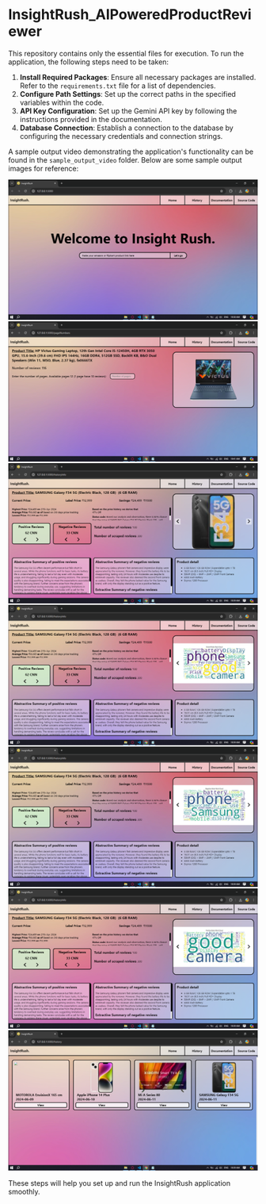 # InsightRush_AIPoweredProductReviewer

This repository contains only the essential files for execution. To run the application, the following steps need to be taken:

1. **Install Required Packages**: Ensure all necessary packages are installed. Refer to the `requirements.txt` file for a list of dependencies.
2. **Configure Path Settings**: Set up the correct paths in the specified variables within the code.
3. **API Key Configuration**: Set up the Gemini API key by following the instructions provided in the documentation.
4. **Database Connection**: Establish a connection to the database by configuring the necessary credentials and connection strings.

A sample output video demonstrating the application's functionality can be found in the `sample_output_video` folder. Below are some sample output images for reference:

![png](./sample_output_images/1.png)
![png](./sample_output_images/2.png)
![png](./sample_output_images/3.png)
![png](./sample_output_images/4.png)
![png](./sample_output_images/5.png)
![png](./sample_output_images/6.png)
![png](./sample_output_images/7.png)

These steps will help you set up and run the InsightRush application smoothly.
